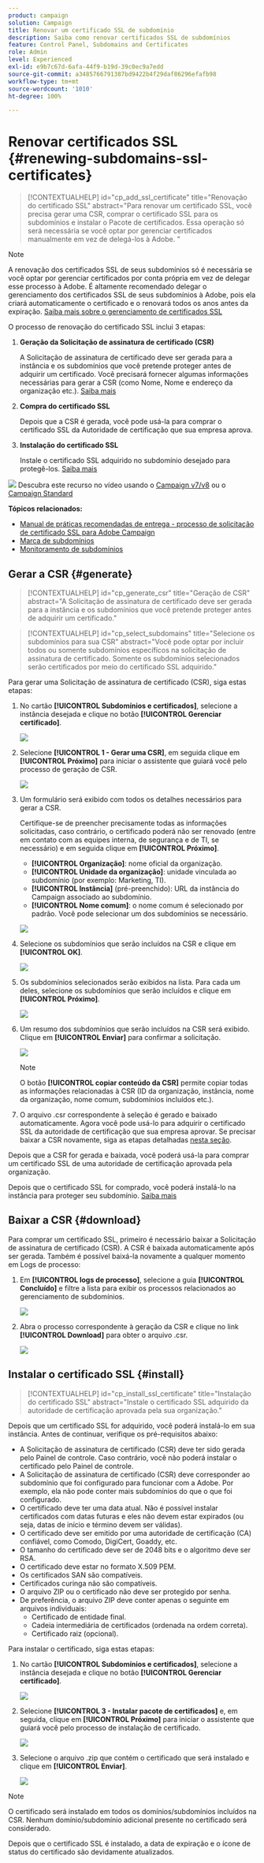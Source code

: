 ```yaml
---
product: campaign
solution: Campaign
title: Renovar um certificado SSL de subdomínio
description: Saiba como renovar certificados SSL de subdomínios
feature: Control Panel, Subdomains and Certificates
role: Admin
level: Experienced
exl-id: e9b7c67d-6afa-44f9-b19d-39c0ec9a7edd
source-git-commit: a3485766791387bd9422b4f29daf86296efafb98
workflow-type: tm+mt
source-wordcount: '1010'
ht-degree: 100%

---
```


# Renovar certificados SSL {#renewing-subdomains-ssl-certificates}

>[!CONTEXTUALHELP]
>id="cp_add_ssl_certificate"
>title="Renovação do certificado SSL"
>abstract="Para renovar um certificado SSL, você precisa gerar uma CSR, comprar o certificado SSL para os subdomínios e instalar o Pacote de certificados. Essa operação só será necessária se você optar por gerenciar certificados manualmente em vez de delegá-los à Adobe. "

>[!NOTE]
>
>A renovação dos certificados SSL de seus subdomínios só é necessária se você optar por gerenciar certificados por conta própria em vez de delegar esse processo à Adobe. É altamente recomendado delegar o gerenciamento dos certificados SSL de seus subdomínios à Adobe, pois ela criará automaticamente o certificado e o renovará todos os anos antes da expiração. [Saiba mais sobre o gerenciamento de certificados SSL](monitoring-ssl-certificates.md#management)

O processo de renovação do certificado SSL inclui 3 etapas:

1. **Geração da Solicitação de assinatura de certificado (CSR)**

   A Solicitação de assinatura de certificado deve ser gerada para a instância e os subdomínios que você pretende proteger antes de adquirir um certificado.  Você precisará fornecer algumas informações necessárias para gerar a CSR (como Nome, Nome e endereço da organização etc.). [Saiba mais](#generate)

1. **Compra do certificado SSL**

   Depois que a CSR é gerada, você pode usá-la para comprar o certificado SSL da Autoridade de certificação que sua empresa aprova.

1. **Instalação do certificado SSL**

   Instale o certificado SSL adquirido no subdomínio desejado para protegê-los. [Saiba mais](#install)

![](assets/do-not-localize/how-to-video.png) Descubra este recurso no vídeo usando o [Campaign v7/v8](https://experienceleague.adobe.com/docs/campaign-classic-learn/control-panel/subdomains-and-certificates/adding-ssl-certificates.html?lang=pt-BR#subdomains-and-certificates) ou o [Campaign Standard](https://experienceleague.adobe.com/docs/campaign-standard-learn/control-panel/subdomains-and-certificates/adding-ssl-certificates.html?lang=pt-BR#adding-ssl-certificates)

**Tópicos relacionados:**

* [Manual de práticas recomendadas de entrega - processo de solicitação de certificado SSL para Adobe Campaign](https://experienceleague.adobe.com/docs/deliverability-learn/deliverability-best-practice-guide/additional-resources/campaign/ac-ssl-certificate-request.html?lang=pt-BR)
* [Marca de subdomínios](../../subdomains-certificates/using/subdomains-branding.md)
* [Monitoramento de subdomínios](../../subdomains-certificates/using/monitoring-subdomains.md)

## Gerar a CSR {#generate}

>[!CONTEXTUALHELP]
>id="cp_generate_csr"
>title="Geração de CSR"
>abstract="A Solicitação de assinatura de certificado deve ser gerada para a instância e os subdomínios que você pretende proteger antes de adquirir um certificado."

>[!CONTEXTUALHELP]
>id="cp_select_subdomains"
>title="Selecione os subdomínios para sua CSR"
>abstract="Você pode optar por incluir todos ou somente subdomínios específicos na solicitação de assinatura de certificado. Somente os subdomínios selecionados serão certificados por meio do certificado SSL adquirido."

Para gerar uma Solicitação de assinatura de certificado (CSR), siga estas etapas:

1. No cartão **[!UICONTROL Subdomínios e certificados]**, selecione a instância desejada e clique no botão **[!UICONTROL Gerenciar certificado]**.

   ![](assets/renewal1.png)

1. Selecione **[!UICONTROL 1 - Gerar uma CSR]**, em seguida clique em **[!UICONTROL Próximo]** para iniciar o assistente que guiará você pelo processo de geração de CSR.

   ![](assets/renewal2.png)

1. Um formulário será exibido com todos os detalhes necessários para gerar a CSR.

   Certifique-se de preencher precisamente todas as informações solicitadas, caso contrário, o certificado poderá não ser renovado (entre em contato com as equipes interna, de segurança e de TI, se necessário) e em seguida clique em **[!UICONTROL Próximo]**.

   * **[!UICONTROL Organização]**: nome oficial da organização.
   * **[!UICONTROL Unidade da organização]**: unidade vinculada ao subdomínio (por exemplo: Marketing, TI).
   * **[!UICONTROL Instância]** (pré-preenchido): URL da instância do Campaign associado ao subdomínio.
   * **[!UICONTROL Nome comum]**: o nome comum é selecionado por padrão. Você pode selecionar um dos subdomínios se necessário.

   ![](assets/renewal3.png)

1. Selecione os subdomínios que serão incluídos na CSR e clique em **[!UICONTROL OK]**.

   ![](assets/renewal4.png)

1. Os subdomínios selecionados serão exibidos na lista. Para cada um deles, selecione os subdomínios que serão incluídos e clique em **[!UICONTROL Próximo]**.

   ![](assets/renewal5.png)

1. Um resumo dos subdomínios que serão incluídos na CSR será exibido. Clique em **[!UICONTROL Enviar]** para confirmar a solicitação.

   ![](assets/renewal6.png)

   >[!NOTE]
   >
   >O botão **[!UICONTROL copiar conteúdo da CSR]** permite copiar todas as informações relacionadas à CSR (ID da organização, instância, nome da organização, nome comum, subdomínios incluídos etc.).

1. O arquivo .csr correspondente à seleção é gerado e baixado automaticamente. Agora você pode usá-lo para adquirir o certificado SSL da autoridade de certificação que sua empresa aprovar. Se precisar baixar a CSR novamente, siga as etapas detalhadas [nesta seção](#download).

Depois que a CSR for gerada e baixada, você poderá usá-la para comprar um certificado SSL de uma autoridade de certificação aprovada pela organização.

Depois que o certificado SSL for comprado, você poderá instalá-lo na instância para proteger seu subdomínio. [Saiba mais](#install)

## Baixar a CSR {#download}

Para comprar um certificado SSL, primeiro é necessário baixar a Solicitação de assinatura de certificado (CSR). A CSR é baixada automaticamente após ser gerada. Também é possível baixá-la novamente a qualquer momento em Logs de processo:

1. Em **[!UICONTROL logs de processo]**, selecione a guia **[!UICONTROL Concluído]** e filtre a lista para exibir os processos relacionados ao gerenciamento de subdomínios.

   ![](assets/renewal-download.png)

1. Abra o processo correspondente à geração da CSR e clique no link **[!UICONTROL Download]** para obter o arquivo .csr.

   ![](assets/renewal-download-button.png)

## Instalar o certificado SSL {#install}

>[!CONTEXTUALHELP]
>id="cp_install_ssl_certificate"
>title="Instalação do certificado SSL"
>abstract="Instale o certificado SSL adquirido da autoridade de certificação aprovada pela sua organização."

Depois que um certificado SSL for adquirido, você poderá instalá-lo em sua instância. Antes de continuar, verifique os pré-requisitos abaixo:

* A Solicitação de assinatura de certificado (CSR) deve ter sido gerada pelo Painel de controle. Caso contrário, você não poderá instalar o certificado pelo Painel de controle.
* A Solicitação de assinatura de certificado (CSR) deve corresponder ao subdomínio que foi configurado para funcionar com a Adobe. Por exemplo, ela não pode conter mais subdomínios do que o que foi configurado.
* O certificado deve ter uma data atual. Não é possível instalar certificados com datas futuras e eles não devem estar expirados (ou seja, datas de início e término devem ser válidas).
* O certificado deve ser emitido por uma autoridade de certificação (CA) confiável, como Comodo, DigiCert, Goaddy, etc.
* O tamanho do certificado deve ser de 2048 bits e o algoritmo deve ser RSA.
* O certificado deve estar no formato X.509 PEM.
* Os certificados SAN são compatíveis.
* Certificados curinga não são compatíveis.
* O arquivo ZIP ou o certificado não deve ser protegido por senha.
* De preferência, o arquivo ZIP deve conter apenas o seguinte em arquivos individuais:
   * Certificado de entidade final.
   * Cadeia intermediária de certificados (ordenada na ordem correta).
   * Certificado raiz (opcional).

Para instalar o certificado, siga estas etapas:

1. No cartão **[!UICONTROL Subdomínios e certificados]**, selecione a instância desejada e clique no botão **[!UICONTROL Gerenciar certificado]**.

   ![](assets/renewal1.png)

1. Selecione **[!UICONTROL 3 - Instalar pacote de certificados]** e, em seguida, clique em **[!UICONTROL Próximo]** para iniciar o assistente que guiará você pelo processo de instalação de certificado.

   ![](assets/install1.png)

1. Selecione o arquivo .zip que contém o certificado que será instalado e clique em **[!UICONTROL Enviar]**.

   ![](assets/install2.png)

>[!NOTE]
>
>O certificado será instalado em todos os domínios/subdomínios incluídos na CSR. Nenhum domínio/subdomínio adicional presente no certificado será considerado.

Depois que o certificado SSL é instalado, a data de expiração e o ícone de status do certificado são devidamente atualizados.
